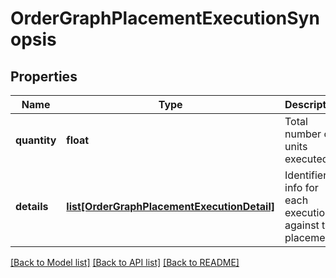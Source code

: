 # OrderGraphPlacementExecutionSynopsis


## Properties
Name | Type | Description | Notes
------------ | ------------- | ------------- | -------------
**quantity** | **float** | Total number of units executed. | 
**details** | [**list[OrderGraphPlacementExecutionDetail]**](OrderGraphPlacementExecutionDetail.md) | Identifiers info for each execution against this placement. | 

[[Back to Model list]](../README.md#documentation-for-models) [[Back to API list]](../README.md#documentation-for-api-endpoints) [[Back to README]](../README.md)


